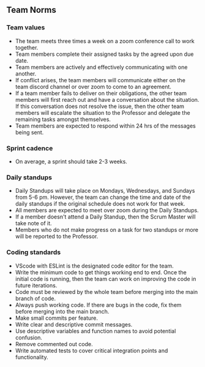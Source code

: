 ## Team Norms

### Team values
- The team meets three times a week on a zoom conference call to work together. 
- Team members complete their assigned tasks by the agreed upon due date.
- Team members are actively and effectively communicating with one another.
- If conflict arises, the team members will communicate either on the team discord channel or over zoom to come to an agreement.
- If a team member fails to deliver on their obligations, the other team members will first reach out and have a conversation about the situation. If this conversation does not resolve the issue, then the other team members will escalate the situation to the Professor and delegate the remaining tasks amongst themselves.
- Team members are expected to respond within 24 hrs of the messages being sent. 

### Sprint cadence
- On average, a sprint should take 2-3 weeks.

### Daily standups
- Daily Standups will take place on Mondays, Wednesdays, and Sundays from 5-6 pm. However, the team can change the time and date of the daily standups if the original schedule does not work for that week. 
- All members are expected to meet over zoom during the Daily Standups. 
- If a member doesn't attend a Daily Standup, then the Scrum Master will take note of it.
- Members who do not make progress on a task for two standups or more will be reported to the Professor. 

### Coding standards
- VScode with ESLint is the designated code editor for the team.
- Write the minimum code to get things working end to end. Once the initial code is running, then the team can work on improving the code in future iterations. 
- Code must be reviewed by the whole team before merging into the main branch of code.
- Always push working code. If there are bugs in the code, fix them before merging into the main branch.
- Make small commits per feature.
- Write clear and descriptive commit messages.
- Use descriptive variables and function names to avoid potential confusion.
- Remove commented out code.
- Write automated tests to cover critical integration points and functionality.
